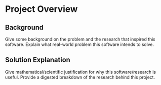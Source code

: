 # Project Overview

## Background

Give some background on the problem and the research that inspired this software. Explain what real-world problem this software intends to solve.

## Solution Explanation

Give mathematical/scientific justification for why this software/research is useful. Provide a digested breakdown of the research behind this project.

